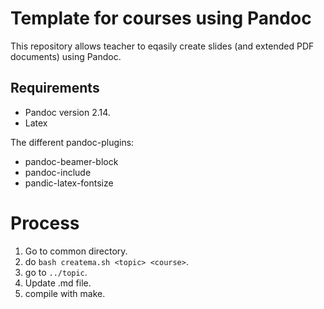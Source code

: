 # Template for courses using Pandoc

This repository allows teacher to eqasily create slides (and extended PDF
documents) using Pandoc.

## Requirements

- Pandoc version 2.14.
- Latex

The different pandoc-plugins:

- pandoc-beamer-block
- pandoc-include
- pandic-latex-fontsize

# Process

1. Go to common directory.
2. do `bash createma.sh <topic> <course>`.
3. go to `../topic`.
4. Update <topic>.md file.
5. compile with make.


